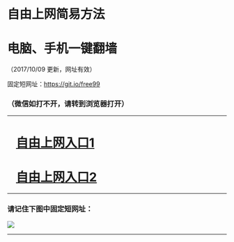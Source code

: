 ﻿# 自由上网简易方法

# 电脑、手机一键翻墙

（2017/10/09 更新，网址有效）

固定短网址：https://git.io/free99

### （微信如打不开，请转到浏览器打开）


***





# &nbsp;&nbsp; <a href="http://ft1662018694.fwq-tz-1001.info/fwqtz01.html?t=100900113213 " target="_blank">自由上网入口1</a>
# &nbsp;&nbsp; <a href="http://ft1643013853.fwq-tz-1002.info/fwqtz02.html?t=100900117836 " target="_blank">自由上网入口2</a>
***

### 请记住下图中固定短网址：

<img src="https://s3-us-west-2.amazonaws.com/fwq-1001/yjfq-20170905okok.png" /> 


***

